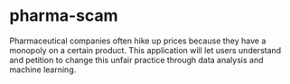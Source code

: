 # pharma-scam
Pharmaceutical companies often hike up prices because they have a monopoly on a certain product. This application will let users understand and petition to change this unfair practice through data analysis and machine learning. 
